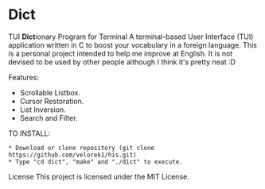 # Dict
TUI **Dict**ionary Program for Terminal
A terminal-based User Interface (TUI) application written in C to boost your vocabulary in a foreign language.
This is a personal project intended to help me improve at English. It is not devised to be used by other people although I think it's pretty neat :D

Features:
- Scrollable Listbox.
- Cursor Restoration.
- List Inversion.
- Search and Filter.

TO INSTALL:  

    * Download or clone repository (git clone https://github.com/velorek1/his.git)
    * Type "cd dict", "make" and "./dict" to execute.
    
License
This project is licensed under the MIT License.


